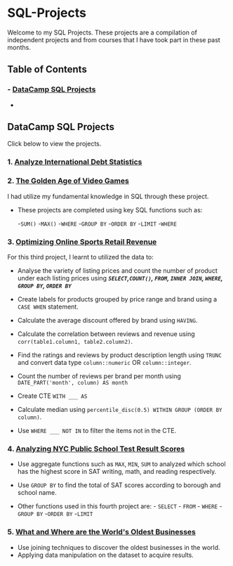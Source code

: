 # SQL-Projects

Welcome to my SQL Projects. These projects are a compilation of independent projects and from courses that I have took part in these past months.

## Table of Contents
### - [DataCamp SQL Projects](#DataCamp)
+



## DataCamp SQL Projects 

Click below to view the projects.

### 1. [Analyze International Debt Statistics](https://github.com/NabillaAizuddin/SQL-Projects/blob/6c063dc0fee70d9b984d30f965abf746339a2c90/notebook.ipynb)

### 2. [The Golden Age of Video Games](https://github.com/NabillaAizuddin/SQL-Projects/blob/fa71921f6a5ef1105c215a38990104d24355aaac/notebook.md)

I had utilize my fundamental knowledge in SQL through these project.
+ These projects are completed using key SQL functions such as:

  -```SUM()```
  -```MAX()```
  -```WHERE```
  -```GROUP BY```
  -```ORDER BY```
  -```LIMIT``` 
  -```WHERE```

### 3. [Optimizing Online Sports Retail Revenue](https://github.com/NabillaAizuddin/SQL-Projects/blob/c3fb7f0d3f674e2786768135278af61de0cb290c/notebook.ipynb)

For this third project, I learnt to utilized the data to:
  + Analyse the variety of listing prices and count the number of product under each listing prices using
***```SELECT```,```COUNT()```, ```FROM```, ```INNER JOIN```, ```WHERE```, ```GROUP BY```, ```ORDER BY```***
  
  + Create labels for products grouped by price range and brand using a ```CASE WHEN``` statement.
    
  + Calculate the average discount offered by brand using ```HAVING```.
  
  + Calculate the correlation between reviews and revenue using ```corr(table1.column1, table2.column2)```.
  
  + Find the ratings and reviews by product description length using ```TRUNC``` and convert data type ```column::numeric``` OR ```column::integer```.
  
  + Count the number of reviews per brand per month using ```DATE_PART('month', column) AS month```
  
  + Create CTE ```WITH ___ AS```
  
  + Calculate median using ```percentile_disc(0.5) WITHIN GROUP (ORDER BY column)```.
  
  + Use ```WHERE ___ NOT IN``` to filter the items not in the CTE.
  
### 4. [Analyzing NYC Public School Test Result Scores](https://github.com/NabillaAizuddin/SQL-Projects/blob/3f6c143633f6ffb711f1dcd4eacb3626f7b11ba6/notebook.ipynb)

  + Use aggregate functions such as ```MAX```, ```MIN```, ```SUM``` to analyzed which school has the highest score in SAT writing, math, and reading respectively.
  
  + Use ```GROUP BY``` to find the total of SAT scores according to borough and school name.
  
  + Other functions used in this fourth project are:
        - ```SELECT```
        - ```FROM```
        - ```WHERE```
        -```GROUP BY```
        -```ORDER BY```
        -```LIMIT```
        
 ### 5. [What and Where are the World's Oldest Businesses](https://github.com/NabillaAizuddin/SQL-Projects/blob/4f508f8898568bcd80b8397ce3354d38560f11dd/notebook.ipynb)
        
  + Use joining techniques to discover the oldest businesses in the world.
  + Applying data manipulation on the dataset to acquire results. <a name="DataCamp"></a>
 
